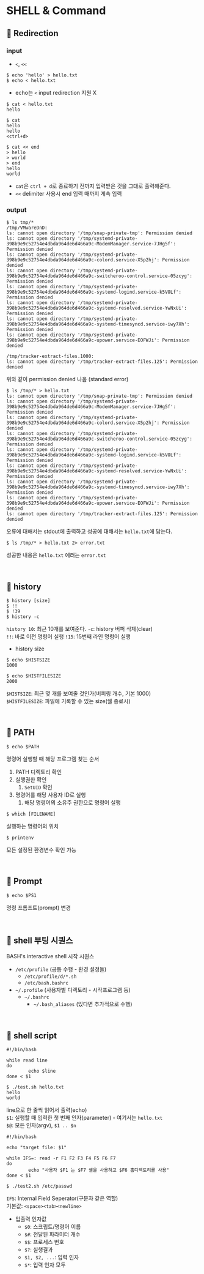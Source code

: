 # SHELL & Command

## :pushpin: Redirection

### input
- `<`, `<<`
```shell
$ echo 'hello' > hello.txt
$ echo < hello.txt
```
- echo는 `<` input redirection 지원 X

```shell
$ cat < hello.txt
hello
```

```shell
$ cat
hello
hello
<ctrl+d>

$ cat << end
> hello
> world
> end
hello
world
```
- `cat`은 `ctrl + d`로 종료하기 전까지 입력받은 것을 그대로 출력해준다.
- `<<` delimiter 사용시 end 입력 때까지 계속 입력

### output

```shell
$ ls tmp/*
/tmp/VMwareDnD:
ls: cannot open directory '/tmp/snap-private-tmp': Permission denied
ls: cannot open directory '/tmp/systemd-private-398b9e9c52754e4dbda964de6d466a9c-ModemManager.service-7JHg5f': Permission denied
ls: cannot open directory '/tmp/systemd-private-398b9e9c52754e4dbda964de6d466a9c-colord.service-X5p2hj': Permission denied
ls: cannot open directory '/tmp/systemd-private-398b9e9c52754e4dbda964de6d466a9c-switcheroo-control.service-05zcyg': Permission denied
ls: cannot open directory '/tmp/systemd-private-398b9e9c52754e4dbda964de6d466a9c-systemd-logind.service-k5VOLf': Permission denied
ls: cannot open directory '/tmp/systemd-private-398b9e9c52754e4dbda964de6d466a9c-systemd-resolved.service-YwNxUi': Permission denied
ls: cannot open directory '/tmp/systemd-private-398b9e9c52754e4dbda964de6d466a9c-systemd-timesyncd.service-iwy7Xh': Permission denied
ls: cannot open directory '/tmp/systemd-private-398b9e9c52754e4dbda964de6d466a9c-upower.service-EOFWJi': Permission denied

/tmp/tracker-extract-files.1000:
ls: cannot open directory '/tmp/tracker-extract-files.125': Permission denied
```
위와 같이 permission denied 나옴 (standard error)  

```shell
$ ls /tmp/* > hello.txt
ls: cannot open directory '/tmp/snap-private-tmp': Permission denied
ls: cannot open directory '/tmp/systemd-private-398b9e9c52754e4dbda964de6d466a9c-ModemManager.service-7JHg5f': Permission denied
ls: cannot open directory '/tmp/systemd-private-398b9e9c52754e4dbda964de6d466a9c-colord.service-X5p2hj': Permission denied
ls: cannot open directory '/tmp/systemd-private-398b9e9c52754e4dbda964de6d466a9c-switcheroo-control.service-05zcyg': Permission denied
ls: cannot open directory '/tmp/systemd-private-398b9e9c52754e4dbda964de6d466a9c-systemd-logind.service-k5VOLf': Permission denied
ls: cannot open directory '/tmp/systemd-private-398b9e9c52754e4dbda964de6d466a9c-systemd-resolved.service-YwNxUi': Permission denied
ls: cannot open directory '/tmp/systemd-private-398b9e9c52754e4dbda964de6d466a9c-systemd-timesyncd.service-iwy7Xh': Permission denied
ls: cannot open directory '/tmp/systemd-private-398b9e9c52754e4dbda964de6d466a9c-upower.service-EOFWJi': Permission denied
ls: cannot open directory '/tmp/tracker-extract-files.125': Permission denied
```
오류에 대해서는 stdout에 출력하고 성공에 대해서는 `hello.txt`에 담는다.

```shell
$ ls /tmp/* > hello.txt 2> error.txt
```
성공한 내용은 `hello.txt` 에러는 `error.txt`

<br>

## :pushpin: history

```shell
$ history [size]
$ !!
$ !39
$ history -c
```
`history 10`: 최근 10개를 보여준다.
`-c`: history 버퍼 삭제(clear)  
`!!`: 바로 이전 명령어 실행
`!15`: 15번째 라인 명령어 실행

- history size
```shell
$ echo $HISTSIZE
1000

$ echo $HISTFILESIZE
2000
```
`$HISTSIZE`: 최근 몇 개를 보여줄 것인가(버퍼링 개수, 기본 1000)  
`$HISTFILESIZE`: 파일에 기록할 수 있는 size(쉘 종료시)

<br>

## :pushpin: PATH

```shell
$ echo $PATH
```
명령어 실행할 때 해당 프로그램 찾는 순서
1. PATH 디렉토리 확인
2. 실행권한 확인
   1. `SetUID` 확인
3. 명령어를 해당 사용자 ID로 실행
   1. 해당 명령어의 소유주 권한으로 명령어 실행

```shell
$ which [FILENAME]
```
실행하는 명령어의 위치
```shell
$ printenv
```
모든 설정된 환경변수 확인 가능

<br>

## :pushpin: Prompt

```
$ echo $PS1
```
명령 프롬프트(prompt) 변경

<br>

## :pushpin: shell 부팅 시퀀스

BASH's  interactive shell 시작 시퀀스
- `/etc/profile` (공통 수행 - 환경 설정들)
  - `/etc/profile/d/*.sh`
  - `/etc/bash.bashrc`
- `~/.profile` (사용자별 디렉토리 - 시작프로그램 등)
  - `~/.bashrc`
    - `~/.bash_aliases` (있다면 추가적으로 수행)

<br>

## :pushpin: shell script

```shell
#!/bin/bash

while read line
do
        echo $line
done < $1
```
```shell
$ ./test.sh hello.txt
hello
world
```
line으로 한 줄씩 읽어서 출력(echo)  
`$1`: 실행할 때 입력한 첫 번째 인자(parameter) - 여기서는 `hello.txt`  
`$@`: 모든 인자(argv), `$1 .. $n`  

```shell
#!/bin/bash

echo "target file: $1"

while IFS=: read -r F1 F2 F3 F4 F5 F6 F7
do
        echo "사용자 $F1 는 $F7 쉘을 사용하고 $F6 홈디렉토리를 사용"
done < $1
```
```shell
$ ./test2.sh /etc/passwd
```
`IFS`: Internal Field Seperator(구분자 같은 역할)  
기본값: `<space><tab><newline>`

- 입출력 인자값
  - `$0`: 스크립트/명령어 이름
  - `$#`: 전달된 파라미터 개수
  - `$$`: 프로세스 번호
  - `$?`: 실행결과
  - `$1, $2, ...`: 입력 인자
  - `$*`: 입력 인자 모두